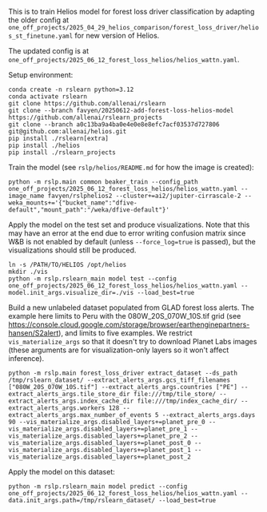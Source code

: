 This is to train Helios model for forest loss driver classification by adapting the older config at
`one_off_projects/2025_04_29_helios_comparison/forest_loss_driver/helios_st_finetune.yaml` for new
version of Helios.

The updated config is at `one_off_projects/2025_06_12_forest_loss_helios/helios_wattn.yaml`.

Setup environment:

```
conda create -n rslearn python=3.12
conda activate rslearn
git clone https://github.com/allenai/rslearn
git clone --branch favyen/20250612-add-forest-loss-helios-model https://github.com/allenai/rslearn_projects
git clone --branch a0c13ba9a4ba0e4e0e8e8efc7acf03537d727806 git@github.com:allenai/helios.git
pip install ./rslearn[extra]
pip install ./helios
pip install ./rslearn_projects
```

Train the model (see `rslp/helios/README.md` for how the image is created):

```
python -m rslp.main common beaker_train --config_path one_off_projects/2025_06_12_forest_loss_helios/helios_wattn.yaml --image_name favyen/rslphelios2 --cluster+=ai2/jupiter-cirrascale-2 --weka_mounts+='{"bucket_name":"dfive-default","mount_path":"/weka/dfive-default"}'
```

Apply the model on the test set and produce visualizations. Note that this may have an error at the
end due to error writing confusion matrix since W&B is not enabled by default (unless
`--force_log=true` is passed), but the visualizations should still be produced.

```
ln -s /PATH/TO/HELIOS /opt/helios
mkdir ./vis
python -m rslp.rslearn_main model test --config one_off_projects/2025_06_12_forest_loss_helios/helios_wattn.yaml --model.init_args.visualize_dir=./vis --load_best=true
```

Build a new unlabeled dataset populated from GLAD forest loss alerts. The example here limits to
Peru with the 080W_20S_070W_10S.tif grid (see
https://console.cloud.google.com/storage/browser/earthenginepartners-hansen/S2alert), and limits
to five examples. We restrict `vis_materialize_args` so that it doesn't try to download Planet
Labs images (these arguments are for visualization-only layers so it won't affect inference).

```
python -m rslp.main forest_loss_driver extract_dataset --ds_path /tmp/rslearn_dataset/ --extract_alerts_args.gcs_tiff_filenames ["080W_20S_070W_10S.tif"] --extract_alerts_args.countries ["PE"] --extract_alerts_args.tile_store_dir file:///tmp/tile_store/ --extract_alerts_args.index_cache_dir file:///tmp/index_cache_dir/ --extract_alerts_args.workers 128 --extract_alerts_args.max_number_of_events 5 --extract_alerts_args.days 90 --vis_materialize_args.disabled_layers+=planet_pre_0 --vis_materialize_args.disabled_layers+=planet_pre_1 --vis_materialize_args.disabled_layers+=planet_pre_2 --vis_materialize_args.disabled_layers+=planet_post_0 --vis_materialize_args.disabled_layers+=planet_post_1 --vis_materialize_args.disabled_layers+=planet_post_2
```

Apply the model on this dataset:

```
python -m rslp.rslearn_main model predict --config one_off_projects/2025_06_12_forest_loss_helios/helios_wattn.yaml --data.init_args.path=/tmp/rslearn_dataset/ --load_best=true
```
